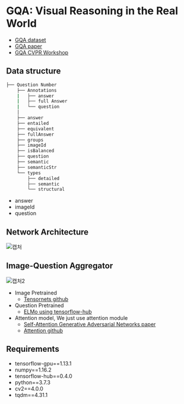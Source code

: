 # GQA: Visual Reasoning in the Real World
- [GQA dataset](https://cs.stanford.edu/people/dorarad/gqa/about.html)
- [GQA paper](https://arxiv.org/pdf/1902.09506.pdf)
- [GQA CVPR Workshop](https://visualqa.org/workshop.html)

## Data structure
```bash
├── Question Number
    ├── Annotations
    |   ├── answer
    |   ├── full Answer
    |   └── question
    │   
    ├── answer
    ├── entailed
    ├── equivalent
    ├── fullAnswer
    ├── groups
    ├── imageId
    ├── isBalanced
    ├── question
    ├── semantic
    ├── semanticStr
    └── types
        ├── detailed
        ├── semantic
        └── structural
```
- answer
- imageId
- question

## Network Architecture
![캡처](https://user-images.githubusercontent.com/22078438/57274898-a0d36980-70d7-11e9-9313-4f2ea346c36b.PNG)

## Image-Question Aggregator
![캡처2](https://user-images.githubusercontent.com/22078438/57274900-a2049680-70d7-11e9-9227-7add587addd4.PNG)

- Image Pretrained
  - [Tensornets github](https://github.com/taehoonlee/tensornets)
- Question Pretrained
  - [ELMo using tensorflow-hub](https://tfhub.dev/google/elmo/2)
- Attention model, We just use attention module
  - [Self-Attention Generative Adversarial Networks paper](https://arxiv.org/abs/1805.08318)
  - [Attention github](https://github.com/taki0112/Self-Attention-GAN-Tensorflow)

## Requirements
- tensorflow-gpu==1.13.1
- numpy==1.16.2
- tensorflow-hub==0.4.0
- python==3.7.3
- cv2==4.0.0
- tqdm==4.31.1
